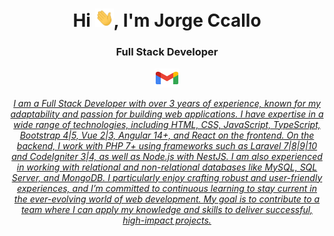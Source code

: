 <h1 align="center">Hi <img src="https://raw.githubusercontent.com/ABSphreak/ABSphreak/master/gifs/Hi.gif" width="30px">, I'm Jorge Ccallo</h1>
<h3 align="center">Full Stack Developer</h3>
<p align="center">
<a href = "mailto: jccallo@outlook.com">
  <img src="https://raw.githubusercontent.com/jccallo/jccallo/main/assets/gmail-icon.png" height="30" width="40" />
</p>
</p>

<p align="center">
  <em>
I am a Full Stack Developer with over 3 years of experience, known for my adaptability and passion for building web applications. I have expertise in a wide range of technologies, including HTML, CSS, JavaScript, TypeScript, Bootstrap 4|5, Vue 2|3, Angular 14+, and React on the frontend. On the backend, I work with PHP 7+ using frameworks such as Laravel 7|8|9|10 and CodeIgniter 3|4, as well as Node.js with NestJS. I am also experienced in working with relational and non-relational databases like MySQL, SQL Server, and MongoDB. I particularly enjoy crafting robust and user-friendly experiences, and I’m committed to continuous learning to stay current in the ever-evolving world of web development. My goal is to contribute to a team where I can apply my knowledge and skills to deliver successful, high-impact projects.
  </em> 
</p>
